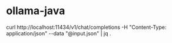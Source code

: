 # ollama-java


curl http://localhost:11434/v1/chat/completions -H "Content-Type: application/json" --data "@input.json" | jq .

